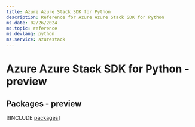 ```yaml
---
title: Azure Azure Stack SDK for Python
description: Reference for Azure Azure Stack SDK for Python
ms.date: 02/26/2024
ms.topic: reference
ms.devlang: python
ms.service: azurestack
---
```

# Azure Azure Stack SDK for Python - preview
## Packages - preview
[!INCLUDE [packages](azure-stack-index.md)]